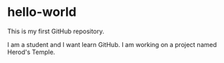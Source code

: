 # hello-world
This is my first GitHub repository.

I am a student and I want learn GitHub.
I am working on a project named Herod's Temple.
